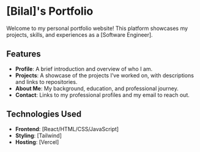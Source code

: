 # [Bilal]'s Portfolio  

Welcome to my personal portfolio website! This platform showcases my projects, skills, and experiences as a [Software Engineer].  

## Features  
- **Profile**: A brief introduction and overview of who I am.  
- **Projects**: A showcase of the projects I’ve worked on, with descriptions and links to repositories.  
- **About Me**: My background, education, and professional journey.  
- **Contact**: Links to my professional profiles and my email to reach out.  

## Technologies Used  
- **Frontend**: [React/HTML/CSS/JavaScript]  
- **Styling**: [Tailwind]  
- **Hosting**: [Vercel]  
